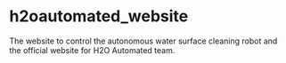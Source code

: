 # h2oautomated_website
 The website to control the autonomous water surface cleaning robot and the official website for H2O Automated team.
